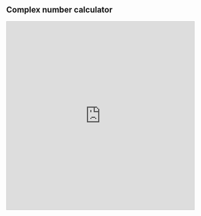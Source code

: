 ## Complex number calculator


<iframe src="https://www.desmos.com/calculator/k2sxm9fk6g?embed" width="500" height="500" style="border: 1px solid #ccc" frameborder=0></iframe>